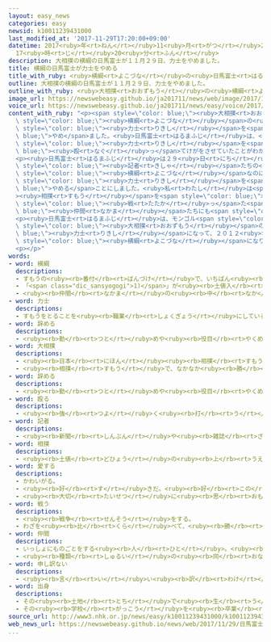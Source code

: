 ```yaml
---
layout: easy_news
categories: easy
newsid: k10011239431000
last_modified_at: '2017-11-29T17:20:00+09:00'
datetime: 2017<ruby>年<rt>ねん</rt></ruby>11<ruby>月<rt>がつ</rt></ruby>29<ruby>日<rt>にち</rt></ruby>
  17<ruby>時<rt>じ</rt></ruby>20<ruby>分<rt>ふん</rt></ruby>
description: 大相撲の横綱の日馬富士が１１月２９日、力士をやめました。
title: 横綱の日馬富士が力士をやめる
title_with_ruby: <ruby>横綱<rt>よこづな</rt></ruby>の<ruby>日馬富士<rt>はるまふじ</rt></ruby>が<ruby>力士<rt>りきし</rt></ruby>をやめる
outline: 大相撲の横綱の日馬富士が１１月２９日、力士をやめました。
outline_with_ruby: <ruby>大相撲<rt>おおずもう</rt></ruby>の<ruby>横綱<rt>よこづな</rt></ruby>の<ruby>日馬富士<rt>はるまふじ</rt></ruby>が１１<ruby>月<rt>がつ</rt></ruby>２９<ruby>日<rt>にち</rt></ruby>、<ruby>力士<rt>りきし</rt></ruby>をやめました。
image_url: https://newswebeasy.github.io/ja201711/news/web/image/2017/11/29/K10011239431_1711291008_1711291010_01_02.jpg
voice_url: https://newswebeasy.github.io/ja201711/news/easy/voice/2017/11/29/k10011239431000.mp3
content_with_ruby: "<p><span style=\"color: blue;\"><ruby>大相撲<rt>おおずもう</rt></ruby></span>の<span\
  \ style=\"color: blue;\"><ruby>横綱<rt>よこづな</rt></ruby></span>の<ruby>日馬富士<rt>はるまふじ</rt></ruby>が１１<ruby>月<rt>がつ</rt></ruby>２９<ruby>日<rt>にち</rt></ruby>、<span\
  \ style=\"color: blue;\"><ruby>力士<rt>りきし</rt></ruby></span>を<span style=\"color:\
  \ blue;\">やめ</span>ました。<ruby>日馬富士<rt>はるまふじ</rt></ruby>は、<ruby>貴ノ岩<rt>たかのいわ</rt></ruby>という<span\
  \ style=\"color: blue;\"><ruby>力士<rt>りきし</rt></ruby></span>を<span style=\"color:\
  \ blue;\"><ruby>殴<rt>なぐ</rt></ruby>っ</span>てけがをさせていたことがわかったため、<ruby>警察<rt>けいさつ</rt></ruby>が<ruby>調<rt>しら</rt></ruby>べていました。</p>\n\
  <p><ruby>日馬富士<rt>はるまふじ</rt></ruby>は２９<ruby>日<rt>にち</rt></ruby><ruby>午後<rt>ごご</rt></ruby>、<span\
  \ style=\"color: blue;\"><ruby>記者<rt>きしゃ</rt></ruby></span>たちの<ruby>前<rt>まえ</rt></ruby>で「<span\
  \ style=\"color: blue;\"><ruby>横綱<rt>よこづな</rt></ruby></span>なのにやってはいけないことをやってしまったので、<span\
  \ style=\"color: blue;\"><ruby>力士<rt>りきし</rt></ruby></span>を<span style=\"color:\
  \ blue;\">やめる</span>ことにしました。<ruby>私<rt>わたし</rt></ruby>は<span style=\"color: blue;\"\
  ><ruby>相撲<rt>すもう</rt></ruby></span>を<span style=\"color: blue;\"><ruby>愛<rt>あい</rt></ruby>し</span>ています。<ruby>今<rt>いま</rt></ruby>まで<span\
  \ style=\"color: blue;\"><ruby>戦<rt>たたか</rt></ruby>っ</span>た<span style=\"color:\
  \ blue;\"><ruby>仲間<rt>なかま</rt></ruby></span>たちにも<span style=\"color: blue;\"><ruby>申<rt>もう</rt></ruby>し<ruby>訳<rt>わけ</rt></ruby>ない</span>と<ruby>伝<rt>つた</rt></ruby>えたいです」と<ruby>話<rt>はな</rt></ruby>しました。</p>\n\
  <p><ruby>日馬富士<rt>はるまふじ</rt></ruby>は、モンゴル<span style=\"color: blue;\"><ruby>出身<rt>しゅっしん</rt></ruby></span>で３３<ruby>歳<rt>さい</rt></ruby>です。２００１<ruby>年<rt>ねん</rt></ruby>に<span\
  \ style=\"color: blue;\"><ruby>大相撲<rt>おおずもう</rt></ruby></span>の<span style=\"color:\
  \ blue;\"><ruby>力士<rt>りきし</rt></ruby></span>になって、２０１２<ruby>年<rt>ねん</rt></ruby>に<span\
  \ style=\"color: blue;\"><ruby>横綱<rt>よこづな</rt></ruby></span>になりました。</p>\n<p></p>\n\
  <p></p>"
words:
- word: 横綱
  descriptions:
  - すもうの<ruby><rb>番付</rb><rt>ばんづけ</rt></ruby>で、いちばん<ruby><rb>上</rb><rt>うえ</rt></ruby>の<ruby><rb>位</rb><rt>くらい</rt></ruby>。また、その<ruby><rb>力士</rb><rt>りきし</rt></ruby>。
  - 「<span class="dic_sansyogogi">1)</span>」が<ruby><rb>土俵入</rb><rt>どひょうい</rt></ruby>りのときに、<ruby><rb>腰</rb><rt>こし</rt></ruby>にしめる<ruby><rb>太</rb><rt>ふと</rt></ruby>いつな。
  - <ruby><rb>仲間</rb><rt>なかま</rt></ruby>の<ruby><rb>中</rb><rt>なか</rt></ruby>でいちばんすぐれている<ruby><rb>物</rb><rt>もの</rt></ruby>や<ruby><rb>人</rb><rt>ひと</rt></ruby>。
- word: 力士
  descriptions:
  - すもうをとることを<ruby><rb>職業</rb><rt>しょくぎょう</rt></ruby>にしている<ruby><rb>人</rb><rt>ひと</rt></ruby>。すもうとり。
- word: 辞める
  descriptions:
  - <ruby><rb>勤</rb><rt>つと</rt></ruby>めや<ruby><rb>役目</rb><rt>やくめ</rt></ruby>から<ruby><rb>退</rb><rt>しりぞ</rt></ruby>く。
- word: 大相撲
  descriptions:
  - <ruby><rb>日本</rb><rt>にほん</rt></ruby><ruby><rb>相撲</rb><rt>すもう</rt></ruby><ruby><rb>協会</rb><rt>きょうかい</rt></ruby>が<ruby><rb>行</rb><rt>おこな</rt></ruby>う<ruby><rb>専門</rb><rt>せんもん</rt></ruby>の<ruby><rb>力士</rb><rt>りきし</rt></ruby>による<ruby><rb>相撲</rb><rt>すもう</rt></ruby>。
  - <ruby><rb>相撲</rb><rt>すもう</rt></ruby>で、なかなか<ruby><rb>勝</rb><rt>か</rt></ruby>ち<ruby><rb>負</rb><rt>ま</rt></ruby>けの<ruby><rb>決</rb><rt>き</rt></ruby>まらない<ruby><rb>力</rb><rt>ちから</rt></ruby>の<ruby><rb>入</rb><rt>はい</rt></ruby>った<ruby><rb>取組</rb><rt>とりくみ</rt></ruby>。
- word: 辞める
  descriptions:
  - <ruby><rb>勤</rb><rt>つと</rt></ruby>めや<ruby><rb>役目</rb><rt>やくめ</rt></ruby>から<ruby><rb>退</rb><rt>しりぞ</rt></ruby>く。
- word: 殴る
  descriptions:
  - <ruby><rb>強</rb><rt>つよ</rt></ruby>く<ruby><rb>打</rb><rt>う</rt></ruby>つ。
- word: 記者
  descriptions:
  - <ruby><rb>新聞</rb><rt>しんぶん</rt></ruby>や<ruby><rb>雑誌</rb><rt>ざっし</rt></ruby>などの<ruby><rb>記事</rb><rt>きじ</rt></ruby>を、<ruby><rb>取材</rb><rt>しゅざい</rt></ruby>したり<ruby><rb>書</rb><rt>か</rt></ruby>いたりする<ruby><rb>人</rb><rt>ひと</rt></ruby>。
- word: 相撲
  descriptions:
  - <ruby><rb>土俵</rb><rt>どひょう</rt></ruby>の<ruby><rb>上</rb><rt>うえ</rt></ruby>で、<ruby><rb>二人</rb><rt>ふたり</rt></ruby>が<ruby><rb>取</rb><rt>と</rt></ruby>り<ruby><rb>組</rb><rt>く</rt></ruby>み、<ruby><rb>相手</rb><rt>あいて</rt></ruby>をたおすか、<ruby><rb>外</rb><rt>そと</rt></ruby>に<ruby><rb>出</rb><rt>だ</rt></ruby>すかして<ruby><rb>勝負</rb><rt>しょうぶ</rt></ruby>を<ruby><rb>決</rb><rt>き</rt></ruby>める<ruby><rb>競技</rb><rt>きょうぎ</rt></ruby>。<ruby><rb>国技</rb><rt>こくぎ</rt></ruby>とされる。
- word: 愛する
  descriptions:
  - かわいがる。
  - <ruby><rb>好</rb><rt>す</rt></ruby>きだ。<ruby><rb>好</rb><rt>この</rt></ruby>む。
  - <ruby><rb>大切</rb><rt>たいせつ</rt></ruby>に<ruby><rb>思</rb><rt>おも</rt></ruby>う。
- word: 戦う
  descriptions:
  - <ruby><rb>戦争</rb><rt>せんそう</rt></ruby>をする。
  - わざを<ruby><rb>比</rb><rt>くら</rt></ruby>べて、<ruby><rb>勝</rb><rt>か</rt></ruby>ち<ruby><rb>負</rb><rt>ま</rt></ruby>けを<ruby><rb>決</rb><rt>き</rt></ruby>める。
- word: 仲間
  descriptions:
  - いっしょにものごとをする<ruby><rb>人</rb><rt>ひと</rt></ruby>。<ruby><rb>友達</rb><rt>ともだち</rt></ruby>。グループ。
  - <ruby><rb>種類</rb><rt>しゅるい</rt></ruby>の<ruby><rb>同</rb><rt>おな</rt></ruby>じもの。
- word: 申し訳ない
  descriptions:
  - <ruby><rb>言</rb><rt>い</rt></ruby>い<ruby><rb>訳</rb><rt>わけ</rt></ruby>ができない。<ruby><rb>大変</rb><rt>たいへん</rt></ruby>すまない。
- word: 出身
  descriptions:
  - その<ruby><rb>土地</rb><rt>とち</rt></ruby>で<ruby><rb>生</rb><rt>う</rt></ruby>まれたこと。
  - その<ruby><rb>学校</rb><rt>がっこう</rt></ruby>を<ruby><rb>卒業</rb><rt>そつぎょう</rt></ruby>したこと。
source_url: http://www3.nhk.or.jp/news/easy/k10011239431000/k10011239431000.html
web_news_url: https://newswebeasy.github.io/news/web/2017/11/29/日馬富士が引退-師匠が届け出
...
```

